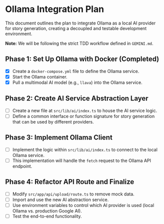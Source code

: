 # Ollama Integration Plan

This document outlines the plan to integrate Ollama as a local AI provider for story generation, creating a decoupled and testable development environment.

**Note:** We will be following the strict TDD workflow defined in `GEMINI.md`.

## Phase 1: Set Up Ollama with Docker (Completed)

-   [x] Create a `docker-compose.yml` file to define the Ollama service.
-   [x] Start the Ollama container.
-   [x] Pull a multimodal AI model (e.g., `llava`) into the Ollama service.

## Phase 2: Create AI Service Abstraction Layer

-   [ ] Create a new file at `src/lib/ai/index.ts` to house the AI service logic.
-   [ ] Define a common interface or function signature for story generation that can be used by different providers.

## Phase 3: Implement Ollama Client

-   [ ] Implement the logic within `src/lib/ai/index.ts` to connect to the local Ollama service.
-   [ ] This implementation will handle the `fetch` request to the Ollama API endpoint.

## Phase 4: Refactor API Route and Finalize

-   [ ] Modify `src/app/api/upload/route.ts` to remove mock data.
-   [ ] Import and use the new AI abstraction service.
-   [ ] Use environment variables to control which AI provider is used (local Ollama vs. production Google AI).
-   [ ] Test the end-to-end functionality.